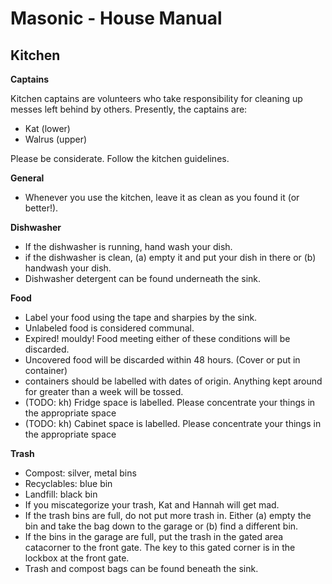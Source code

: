 # Masonic - House Manual

## Kitchen

**Captains**

Kitchen captains are volunteers who take responsibility for cleaning up messes left behind by others.
Presently, the captains are:

- Kat (lower)
- Walrus (upper)

Please be considerate. 
Follow the kitchen guidelines.

**General**

- Whenever you use the kitchen, leave it as clean as you found it (or better!).

**Dishwasher**
- If the dishwasher is running, hand wash your dish.
- if the dishwasher is clean, (a) empty it and put your dish in there or (b) handwash your dish.
- Dishwasher detergent can be found underneath the sink.

**Food**
- Label your food using the tape and sharpies by the sink.
- Unlabeled food is considered communal.
- Expired! mouldy! Food meeting either of these conditions will be discarded.
- Uncovered food will be discarded within 48 hours. (Cover or put in container)
- containers should be labelled with dates of origin. Anything kept around for greater than a week will be tossed.
- (TODO: kh) Fridge space is labelled. Please concentrate your things in the appropriate space
- (TODO: kh) Cabinet space is labelled. Please concentrate your things in the appropriate space

**Trash**
- Compost: silver, metal bins
- Recyclables: blue bin
- Landfill: black bin
- If you miscategorize your trash, Kat and Hannah will get mad.
- If the trash bins are full, do not put more trash in. Either (a) empty the bin and take the bag down to the garage or (b) find a different bin.
- If the bins in the garage are full, put the trash in the gated area catacorner to the front gate. The key to this gated corner is in the lockbox at the front gate.
- Trash and compost bags can be found beneath the sink.
